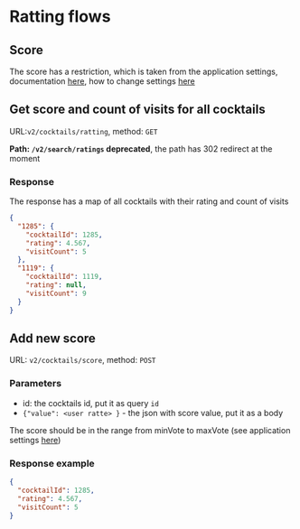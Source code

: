 # Ratting flows

## Score

The score has a restriction, which is taken from the application settings, documentation [here](app-settings.md), how to
change settings [here](../backend/app-setting.md)

## Get score and count of visits for all cocktails

URL:`v2/cocktails/ratting`, method: `GET`

**Path: `/v2/search/ratings` deprecated**, the path has 302 redirect at the moment

### Response

The response has a map of all cocktails with their rating and count of visits

```json
{
  "1285": {
    "cocktailId": 1285,
    "rating": 4.567,
    "visitCount": 5
  },
  "1119": {
    "cocktailId": 1119,
    "rating": null,
    "visitCount": 9
  }
}
```

## Add new score

URL: `v2/cocktails/score`, method: `POST`

### Parameters

- id: the cocktails id, put it as query `id`
- `{"value": <user ratte> }` - the json with score value, put it as a body

The score should be in the range from minVote to maxVote (see application settings [here](app-settings.md))

### Response example

```json
{
  "cocktailId": 1285,
  "rating": 4.567,
  "visitCount": 5
}
```
